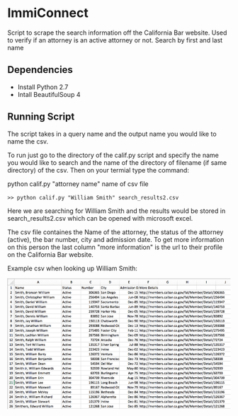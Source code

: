 # ImmiConnect 

Script to scrape the search information off the California Bar website. 
Used to verify if an attorney is an active attorney or not. Search by first and last name

## Dependencies
- Install Python 2.7
- Intall BeautifulSoup 4

## Running Script
The script takes in a query name and the output name you would like to name the csv.

To run just go to the directory of the calif.py script
and specify the name you would like to search and the name of the directory of filename (if same directory) of the csv.
Then on your termial type the command:

python calif.py  "attorney name"  name of csv file
  
```
>> python calif.py "William Smith" search_results2.csv
```
Here we are searching for William Smith and the results would be stored in search_results2.csv which can be opened with microsoft excel.

The csv file containes the Name of the attorney, the status of the attorney (active), the bar number, city and admission date. To get more
information on this person the last column "more information" is the url to their profile on the California Bar website. 

Example csv when looking up William Smith:

![csv picture](https://github.com/michellebecerra/ImmiConnect/blob/master/search_result2.png)


